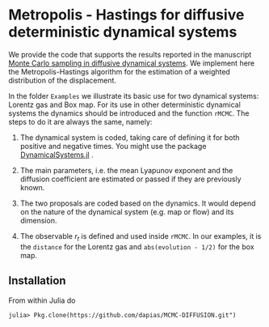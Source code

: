# Metropolis - Hastings for diffusive deterministic dynamical systems

We provide the code that supports the results reported in the manuscript [Monte Carlo sampling in diffusive dynamical systems](https://arxiv.org/abs/1804.06698). We implement here the Metropolis-Hastings algorithm for the estimation of a weighted distribution of the displacement.

In the folder `Examples` we illustrate its basic use for two dynamical systems: Lorentz gas and Box map. For its use in other deterministic dynamical systems the dynamics should be introduced and the function `rMCMC`. The steps to do it are always the same, namely: 

1) The dynamical system is coded, taking care of defining it for both positive and negative times. You might use the package [DynamicalSystems.jl](https://github.com/JuliaDynamics/DynamicalSystems.jl) .

2) The main parameters, i.e. the mean Lyapunov exponent and the diffusion coefficient are estimated or passed if they are previously known.

3) The two proposals are coded based on the dynamics. It would depend on the nature of the dynamical system (e.g. map or flow) and its dimension.

4) The observable $r_{t}$ is defined and used inside `rMCMC`. In our examples, it is the `distance` for the Lorentz gas and `abs(evolution - 1/2)` for the box map. 



## Installation

From within Julia do

```
julia> Pkg.clone(https://github.com/dapias/MCMC-DIFFUSION.git")
```

 
